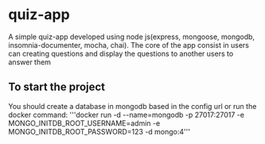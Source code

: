 # quiz-app
A simple quiz-app developed using node js(express, mongoose, mongodb, insomnia-documenter, mocha, chai). The core of the app consist in users can creating questions and display the questions to another users to answer them

<h2>To start the project</h2>
You should create a database in mongodb based in the config url
or run the docker command:
'''docker run -d --name=mongodb -p 27017:27017 -e MONGO_INITDB_ROOT_USERNAME=admin -e MONGO_INITDB_ROOT_PASSWORD=123 -d mongo:4'''
